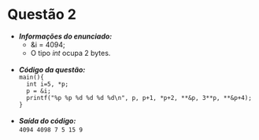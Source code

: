 # Questão 2
<ul>
<li> <strong><em>Informações do enunciado: </em></strong>
  <ul>
  <li>&i = 4094; </li>
  <li>O tipo <em>int</em> ocupa 2 bytes.</li>
  </ul>
  <br>
  
<li> <strong><em> Código da questão: </em></strong></li>  
<code>main(){
  int i=5, *p;
  p = &i;
  printf("%p %p %d %d %d %d\n", p, p+1, *p+2, **&p, 3**p, **&p+4);
}</code>
</li>
  
<br>
<br>
<li>
  <strong><em>Saída do código:</em></strong>
  <br>
  <code>4094 4098 7 5 15 9</code>
</li>
</ul>
